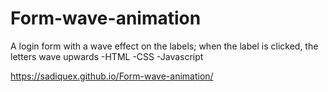 # Form-wave-animation
A login form with a wave effect on the labels; when the label is clicked, the letters wave upwards
-HTML
-CSS
-Javascript

https://sadiquex.github.io/Form-wave-animation/
